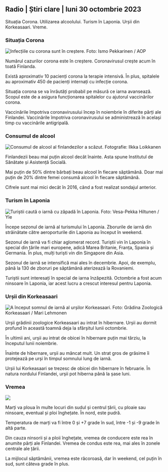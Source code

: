 ## Radio \| Știri clare \| luni 30 octombrie 2023

Situația Corona. Utilizarea alcoolului. Turism în Laponia. Urșii din Korkeasaari. Vreme.

### Situația Corona

![Infecțiile cu corona sunt în creștere. Foto: Ismo Pekkarinen / AOP](https://images.cdn.yle.fi/image/upload/c_crop,h_1992,w_3543,x_0,y_232/ar_1.7777777777777777,c_fill,g_faces,h_675/0d_r_1201.q_auto:eco/f_auto/fl_lossy/v1698673937/39-1193332653fb40a9c4a2)

Numărul cazurilor corona este în creștere. Coronavirusul crește acum în toată Finlanda.

Există aproximativ 10 pacienți corona la terapie intensivă. În plus, spitalele au aproximativ 450 de pacienți internați cu infecție corona.

Situația corona se va înrăutăți probabil pe măsură ce iarna avansează. Scopul este de a asigura funcționarea spitalelor cu ajutorul vaccinărilor corona.

Vaccinările împotriva coronavirusului încep în noiembrie în diferite părți ale Finlandei. Vaccinările împotriva coronavirusului se administrează în același timp cu vaccinările antigripală.

### Consumul de alcool

![Consumul de alcool al finlandezilor a scăzut. Fotografie: Ilkka Loikkanen](https://images.cdn.yle.fi/image/upload/c_crop,h_2160,w_3840,x_0,y_325/ar_1.7777777777777777,c_fill,g_faces,h_675,w_12000./d_pr_autoeco/f_auto/fl_lossy/v1682602904/39-1105424644a7b35b4046)

Finlandezii beau mai puțin alcool decât înainte. Asta spune Institutul de Sănătate și Asistență Socială.

Mai puțin de 50% dintre bărbați beau alcool în fiecare săptămână. Doar mai puțin de 20% dintre femei consumă alcool în fiecare săptămână.

Cifrele sunt mai mici decât în 2016, când a fost realizat sondajul anterior.

### Turism în Laponia

![Turiștii caută o iarnă cu zăpadă în Laponia. Foto: Vesa-Pekka Hiltunen / Yle](https://images.cdn.yle.fi/image/upload/c_crop,h_3375,w_6000,x_0,y_473/ar_1.7777777777777777,c_fill,g_faces,w_12_1205,w_12_12000/q_auto:eco/f_auto/fl_lossy/v1673250132/39-105687963bbc441bd57b)

Începe sezonul de iarnă al turismului în Laponia. Zborurile de iarnă din străinătate către aeroporturile din Laponia au început în weekend.

Sezonul de iarnă va fi chiar aglomerat record. Turiștii vin în Laponia în special din țările mari europene, adică Marea Britanie, Franța, Spania și Germania. În plus, mulți turiști vin din Singapore din Asia.

Sezonul de iarnă se intensifică mai ales în decembrie. Apoi, de exemplu, până la 130 de zboruri pe săptămână aterizează la Rovaniemi.

Turiștii sunt interesați în special de iarna înzăpezită. Octombrie a fost acum ninsoare în Laponia, iar acest lucru a crescut interesul pentru Laponia.

### Urșii din Korkeasaari

![A început somnul de iarnă al urșilor Korkeasaari. Foto: Grădina Zoologică Korkeasaari / Mari Lehmonen](https://images.cdn.yle.fi/image/upload/c_crop,h_3239,w_5759,x_0,y_0/ar_1.7777777777777777,c_fill,g_faces,w_16_1250,w_16_1200/q_auto:eco/f_auto/fl_lossy/v1698664391/39-1193141653f687431ff4)

Urșii grădinii zoologice Korkeasaari au intrat în hibernare. Urșii au dormit profund în această toamnă deja la sfârșitul lunii octombrie.

În ultimii ani, urșii au intrat de obicei în hibernare puțin mai târziu, la începutul lunii noiembrie.

Înainte de hibernare, urșii au mâncat mult. Un strat gros de grăsime îi protejează pe urși în timpul somnului lung de iarnă.

Urșii lui Korkeasaari se trezesc de obicei din hibernare în februarie. În natura nordului Finlandei, urșii pot hiberna până la șase luni.

### Vremea

![](https://images.cdn.yle.fi/image/upload/c_crop,h_1080,w_1919,x_0,y_0/ar_1.7777777777777777,c_fill,g_faces,h_675,w_1200/dpr_auto1eco.0/dpr_1eco:0/dpr_autof_auto/fl_lossy/v1698681609/39-1193390653fd2ed08682)

Marți va ploua în multe locuri din sudul și centrul țării, cu ploaie sau ninsoare, eventual și ploi înghețate. În nord, este pudră.

Temperatura de marți va fi între 0 și +7 grade în sud, între -1 și -9 grade în altă parte.

Din cauza ninsorii și a ploii înghețate, vremea de conducere este rea în anumite părți ale Finlandei. Vremea de condus este rea, mai ales în zonele centrale ale țării.

La mijlocul săptămânii, vremea este răcoroasă, dar în weekend, cel puțin în sud, sunt câteva grade în plus.